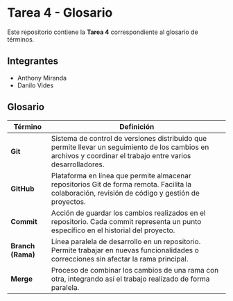 # Tarea 4 - Glosario

Este repositorio contiene la **Tarea 4** correspondiente al glosario de términos.

## Integrantes

- Anthony Miranda  
- Danilo Vides

## Glosario

| Término      | Definición |
|--------------|------------|
| **Git**      | Sistema de control de versiones distribuido que permite llevar un seguimiento de los cambios en archivos y coordinar el trabajo entre varios desarrolladores. |
| **GitHub**   | Plataforma en línea que permite almacenar repositorios Git de forma remota. Facilita la colaboración, revisión de código y gestión de proyectos. |
| **Commit**   | Acción de guardar los cambios realizados en el repositorio. Cada commit representa un punto específico en el historial del proyecto. |
| **Branch (Rama)** | Línea paralela de desarrollo en un repositorio. Permite trabajar en nuevas funcionalidades o correcciones sin afectar la rama principal. |
| **Merge**    | Proceso de combinar los cambios de una rama con otra, integrando así el trabajo realizado de forma paralela. |